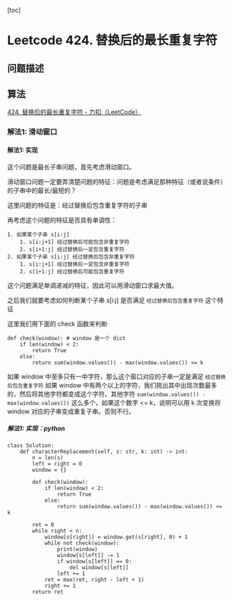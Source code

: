[toc]

# Leetcode 424. 替换后的最长重复字符

## 问题描述

## 算法

[424. 替换后的最长重复字符 - 力扣（LeetCode）](https://leetcode-cn.com/problems/longest-repeating-character-replacement/)


### 解法1: 滑动窗口


#### 解法1: 实现

这个问题是最长子串问题，首先考虑滑动窗口。

滑动窗口问题一定要弄清楚问题的特征：问题是考虑满足那种特征（或者说条件）的子串中的最长/最短的？

这里问题的特征是：经过替换后包含重复字符的子串

再考虑这个问题的特征是否具有单调性：

```
1. 如果某个子串 s[i:j] 
    1. s[i:j+1] 经过替换后可能包含非重复字符
    2. s[i+1:j] 经过替换后一定包含重复字符
2. 如果某个子串 s[i:j] 经过替换后包含非重复字符
    1. s[i:j+1] 经过替换后一定包含非重复字符
    2. s[i+1:j] 经过替换后可能包含重复字符
```

这个问题满足单调递减的特征，因此可以用滑动窗口求最大值。

之后我们就要考虑如何判断某个子串 s[i:j] 是否满足 `经过替换后包含重复字符` 这个特征

这里我们用下面的 check 函数来判断

```
def check(window): # window 是一个 dict
    if len(window) < 2:
        return True
    else:
        return sum(window.values()) - max(window.values()) <= k
```

如果 window 中至多只有一中字符，那么这个窗口对应的子串一定是满足 `经过替换后包含重复字符`
如果 window 中有两个以上的字符，我们挑出其中出现次数最多的，然后将其他字符都变成这个字符。其他字符 `sum(window.values()) - max(window.values())` 这么多个。如果这个数字 <= k，说明可以用 k 次变换将 window 对应的子串变成重复子串。否则不行。

##### 解法1: 实现：python

```
class Solution:
    def characterReplacement(self, s: str, k: int) -> int:
        n = len(s)
        left = right = 0
        window = {}

        def check(window):
            if len(window) < 2:
                return True
            else:
                return sum(window.values()) - max(window.values()) <= k
    
        ret = 0
        while right < n:
            window[s[right]] = window.get(s[right], 0) + 1
            while not check(window):
                print(window)
                window[s[left]] -= 1
                if window[s[left]] == 0:
                    del window[s[left]]
                left += 1
            ret = max(ret, right - left + 1)
            right += 1
        return ret
```